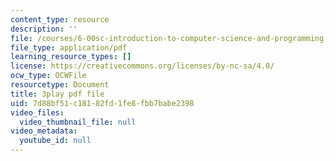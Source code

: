 ```yaml
---
content_type: resource
description: ''
file: /courses/6-00sc-introduction-to-computer-science-and-programming-spring-2011/7d88bf51c18182fd1fe8fbb7babe2398_rM3shFQyieU.pdf
file_type: application/pdf
learning_resource_types: []
license: https://creativecommons.org/licenses/by-nc-sa/4.0/
ocw_type: OCWFile
resourcetype: Document
title: 3play pdf file
uid: 7d88bf51-c181-82fd-1fe8-fbb7babe2398
video_files:
  video_thumbnail_file: null
video_metadata:
  youtube_id: null
---
```

